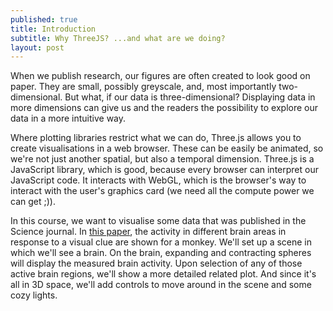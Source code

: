 ```yaml
---
published: true
title: Introduction
subtitle: Why ThreeJS? ...and what are we doing?
layout: post
---
```

When we publish research, our figures are often created to look good on paper. They are small, possibly greyscale, and, most importantly two-dimensional. But what, if our data is three-dimensional? Displaying data in more dimensions can give us and the readers the possibility to explore our data in a more intuitive way.

Where plotting libraries restrict what we can do, Three.js allows you to create visualisations in a web browser. These can be easily be animated, so we're not just another spatial, but also a temporal dimension. Three.js is a JavaScript library, which is good, because every browser can interpret our JavaScript code. It interacts with WebGL, which is the browser's way to interact with the user's graphics card (we need all the compute power we can get ;)).

In this course, we want to visualise some data that was published in the Science journal. In [this paper](https://www.ncbi.nlm.nih.gov/pmc/articles/PMC4721574/), the activity in different brain areas in response to a visual clue are shown for a monkey. We'll set up a scene in which we'll see a brain. On the brain, expanding and contracting spheres will display the measured brain activity. Upon selection of any of those active brain regions, we'll show a more detailed related plot. 
And since it's all in 3D space, we'll add controls to move around in the scene and some cozy lights. 
